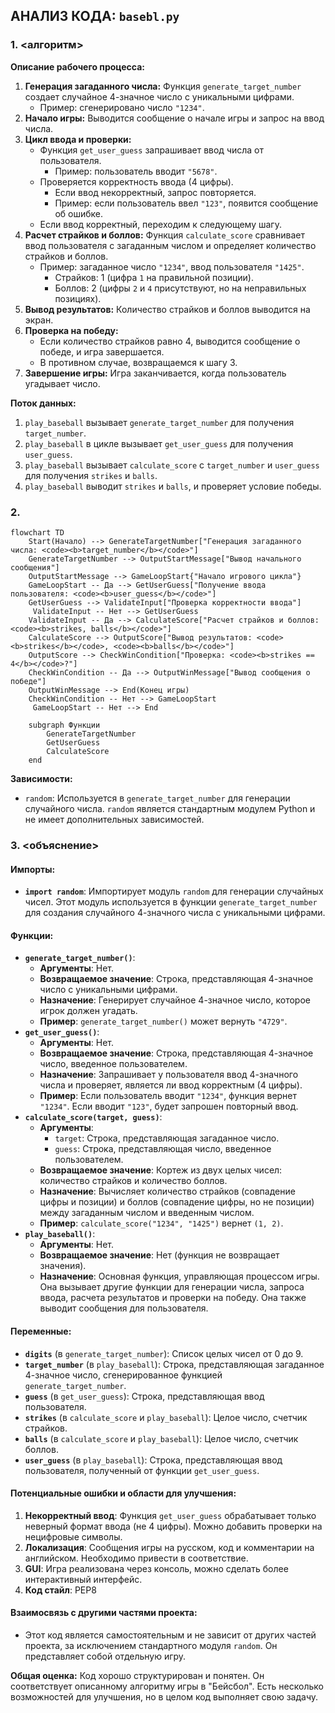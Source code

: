 ## АНАЛИЗ КОДА: `basebl.py`

### 1. <алгоритм>

**Описание рабочего процесса:**

1.  **Генерация загаданного числа:** Функция `generate_target_number` создает случайное 4-значное число с уникальными цифрами.
    *   Пример: сгенерировано число `"1234"`.
2.  **Начало игры:** Выводится сообщение о начале игры и запрос на ввод числа.
3.  **Цикл ввода и проверки:**
    *   Функция `get_user_guess` запрашивает ввод числа от пользователя.
        *   Пример: пользователь вводит `"5678"`.
    *   Проверяется корректность ввода (4 цифры).
        *   Если ввод некорректный, запрос повторяется.
        *   Пример: если пользователь ввел `"123"`, появится сообщение об ошибке.
    *   Если ввод корректный, переходим к следующему шагу.
4.  **Расчет страйков и боллов:** Функция `calculate_score` сравнивает ввод пользователя с загаданным числом и определяет количество страйков и боллов.
    *   Пример: загаданное число `"1234"`, ввод пользователя `"1425"`.
        *   Страйков: 1 (цифра `1` на правильной позиции).
        *   Боллов: 2 (цифры `2` и `4` присутствуют, но на неправильных позициях).
5.  **Вывод результатов:** Количество страйков и боллов выводится на экран.
6.  **Проверка на победу:**
    *   Если количество страйков равно 4, выводится сообщение о победе, и игра завершается.
    *   В противном случае, возвращаемся к шагу 3.
7.  **Завершение игры:** Игра заканчивается, когда пользователь угадывает число.

**Поток данных:**

1.  `play_baseball` вызывает `generate_target_number` для получения `target_number`.
2.  `play_baseball` в цикле вызывает `get_user_guess` для получения `user_guess`.
3.  `play_baseball` вызывает `calculate_score` с `target_number` и `user_guess` для получения `strikes` и `balls`.
4.  `play_baseball` выводит `strikes` и `balls`, и проверяет условие победы.

### 2. <mermaid>

```mermaid
flowchart TD
    Start(Начало) --> GenerateTargetNumber["Генерация загаданного числа: <code><b>target_number</b></code>"]
    GenerateTargetNumber --> OutputStartMessage["Вывод начального сообщения"]
    OutputStartMessage --> GameLoopStart{"Начало игрового цикла"}
    GameLoopStart -- Да --> GetUserGuess["Получение ввода пользователя: <code><b>user_guess</b></code>"]
    GetUserGuess --> ValidateInput["Проверка корректности ввода"]
     ValidateInput -- Нет --> GetUserGuess
    ValidateInput -- Да --> CalculateScore["Расчет страйков и боллов: <code><b>strikes, balls</b></code>"]
    CalculateScore --> OutputScore["Вывод результатов: <code><b>strikes</b></code>, <code><b>balls</b></code>"]
    OutputScore --> CheckWinCondition["Проверка: <code><b>strikes == 4</b></code>?"]
    CheckWinCondition -- Да --> OutputWinMessage["Вывод сообщения о победе"]
    OutputWinMessage --> End(Конец игры)
    CheckWinCondition -- Нет --> GameLoopStart
     GameLoopStart -- Нет --> End
    
    subgraph Функции
        GenerateTargetNumber
        GetUserGuess
        CalculateScore
    end

```

**Зависимости:**

*   `random`: Используется в `generate_target_number` для генерации случайного числа. `random` является стандартным модулем Python и не имеет дополнительных зависимостей.

### 3. <объяснение>

#### Импорты:

*   **`import random`**: Импортирует модуль `random` для генерации случайных чисел. Этот модуль используется в функции `generate_target_number` для создания случайного 4-значного числа с уникальными цифрами.

#### Функции:

*   **`generate_target_number()`**:
    *   **Аргументы**: Нет.
    *   **Возвращаемое значение**: Строка, представляющая 4-значное число с уникальными цифрами.
    *   **Назначение**: Генерирует случайное 4-значное число, которое игрок должен угадать.
    *   **Пример**: `generate_target_number()` может вернуть `"4729"`.
*   **`get_user_guess()`**:
    *   **Аргументы**: Нет.
    *   **Возвращаемое значение**: Строка, представляющая 4-значное число, введенное пользователем.
    *   **Назначение**: Запрашивает у пользователя ввод 4-значного числа и проверяет, является ли ввод корректным (4 цифры).
    *   **Пример**: Если пользователь вводит `"1234"`, функция вернет `"1234"`. Если вводит `"123"`, будет запрошен повторный ввод.
*   **`calculate_score(target, guess)`**:
    *   **Аргументы**:
        *   `target`: Строка, представляющая загаданное число.
        *   `guess`: Строка, представляющая число, введенное пользователем.
    *   **Возвращаемое значение**: Кортеж из двух целых чисел: количество страйков и количество боллов.
    *   **Назначение**: Вычисляет количество страйков (совпадение цифры и позиции) и боллов (совпадение цифры, но не позиции) между загаданным числом и введенным числом.
    *   **Пример**: `calculate_score("1234", "1425")` вернет `(1, 2)`.
*   **`play_baseball()`**:
    *   **Аргументы**: Нет.
    *   **Возвращаемое значение**: Нет (функция не возвращает значения).
    *   **Назначение**: Основная функция, управляющая процессом игры. Она вызывает другие функции для генерации числа, запроса ввода, расчета результатов и проверки на победу. Она также выводит сообщения для пользователя.

#### Переменные:

*   **`digits`** (в `generate_target_number`): Список целых чисел от 0 до 9.
*   **`target_number`** (в `play_baseball`): Строка, представляющая загаданное 4-значное число, сгенерированное функцией `generate_target_number`.
*   **`guess`** (в `get_user_guess`): Строка, представляющая ввод пользователя.
*   **`strikes`** (в `calculate_score` и `play_baseball`): Целое число, счетчик страйков.
*   **`balls`** (в `calculate_score` и `play_baseball`): Целое число, счетчик боллов.
*   **`user_guess`** (в `play_baseball`): Строка, представляющая ввод пользователя, полученный от функции `get_user_guess`.

#### Потенциальные ошибки и области для улучшения:

1.  **Некорректный ввод**: Функция `get_user_guess` обрабатывает только неверный формат ввода (не 4 цифры). Можно добавить проверки на нецифровые символы.
2.  **Локализация**: Сообщения игры на русском, код и комментарии на английском. Необходимо привести в соответствие.
3.  **GUI**: Игра реализована через консоль, можно сделать более интерактивный интерфейс.
4.  **Код стайл**: PEP8

#### Взаимосвязь с другими частями проекта:

*   Этот код является самостоятельным и не зависит от других частей проекта, за исключением стандартного модуля `random`. Он представляет собой отдельную игру.

**Общая оценка:**
Код хорошо структурирован и понятен. Он соответствует описанному алгоритму игры в "Бейсбол". Есть несколько возможностей для улучшения, но в целом код выполняет свою задачу.